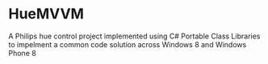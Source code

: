 HueMVVM
=======

A Philips hue control project implemented using C# Portable Class Libraries to impelment a common code solution across Windows 8 and Windows Phone 8
